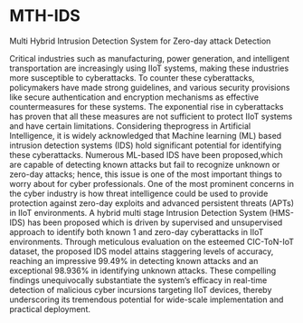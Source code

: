 # MTH-IDS
Multi Hybrid Intrusion Detection System for Zero-day attack Detection

Critical industries such as manufacturing, power generation, and intelligent transportation are increasingly using IIoT systems, making these industries more susceptible to cyberattacks. To counter these cyberattacks, policymakers have made strong guidelines, and various security provisions like secure authentication and encryption mechanisms as effective countermeasures for these systems. The exponential rise in cyberattacks has proven that all these measures are not sufficient to protect IIoT systems and have certain limitations. Considering theprogress in Artificial Intelligence, it is widely acknowledged that Machine learning (ML) based intrusion detection systems (IDS) hold significant potential for identifying these cyberattacks. Numerous ML-based IDS have been proposed,which are capable of detecting known attacks but fail to recognize unknown or zero-day attacks; hence, this issue is one of the most important things to worry about for cyber professionals. One of the most prominent concerns in the cyber
industry is how threat intelligence could be used to provide protection against zero-day exploits and advanced persistent threats (APTs) in IIoT environments. A hybrid multi stage Intrusion Detection System (HMS-IDS) has been proposed which is driven by supervised and unsupervised approach to identify both known 1 and zero-day cyberattacks in IIoT environments. Through meticulous evaluation on the esteemed CIC-ToN-IoT dataset, the proposed IDS model attains staggering levels of accuracy, reaching an impressive 99.49% in detecting known attacks and an exceptional 98.936% in identifying unknown attacks. These compelling findings unequivocally substantiate the system’s efficacy in real-time detection of malicious cyber incursions targeting IIoT devices, thereby underscoring its tremendous potential for wide-scale implementation and practical deployment. 
